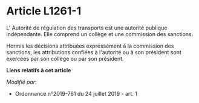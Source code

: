 # Article L1261-1

L'       Autorité de régulation des transports est une autorité publique indépendante. Elle comprend un collège et une
commission des sanctions. 

Hormis les décisions attribuées expressément à la commission des sanctions, les attributions confiées à l'autorité ou à son
président sont exercées par son collège ou par son président.

**Liens relatifs à cet article**

_Modifié par_:

  - Ordonnance n°2019-761 du 24 juillet 2019 - art. 1
